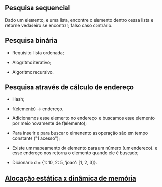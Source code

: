 ## Pesquisa sequencial

Dado um elemento, e uma lista, encontre o elemento dentro dessa lista e retorne
vedadeiro se encontrar; falso caso contrário.

## Pesquisa binária

* Requisito: lista ordenada;

* Alogritmo iterativo;

* Algoritmo recursivo.

## Pesquisa através de cálculo de endereço

* Hash;

* f(elemento) -> endereço.

* Adicionamos esse elemento no endereço, e buscamos esse elemento por meio
  novamente de f(elemento);

* Para inserir e para buscar o elmenento as operação são em tempo constante
  ("1 acesso");

* Existe um mapeamento do elemento para um número (um endereço), e esse endereço nos
  retorna o elemento quando ele é buscado;

* Dicionário d = {1: 10, 2: 5, 'joao': [1, 2, 3]}.

## [Alocação estática x dinâmica de memória](https://pt.wikipedia.org/wiki/Aloca%C3%A7%C3%A3o_de_mem%C3%B3ria)
